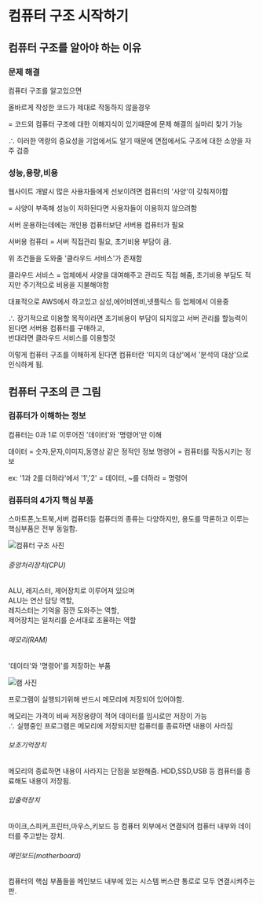 # 컴퓨터 구조 시작하기

## 컴퓨터 구조를 알아야 하는 이유

### 문제 해결

컴퓨터 구조를 알고있으면

올바르게 작성한 코드가 제대로 작동하지 않을경우

= 코드외 컴퓨터 구조에 대한 이해지식이 있기때문에 문제 해결의 실마리 찾기 가능

∴ 이러한 역량의 중요성을 기업에서도 알기 때문에 면접에서도 구조에 대한 소양을 자주 검증

### 성능,용량,비용

웹사이트 개발시 많은 사용자들에게 선보이려면
컴퓨터의 '사양'이 갖춰져야함

= 사양이 부족해 성능이 저하된다면 사용자들이 이용하지 않으려함

서버 운용하는데에는 개인용 컴퓨터보단 서버용 컴퓨터가 필요

서버용 컴퓨터 = 서버 직접관리 필요, 초기비용 부담이 큼.

위 조건들을 도와줄 '클라우드 서비스'가 존재함

클라우드 서비스 = 업체에서 사양을 대여해주고 관리도 직접 해줌, 초기비용 부담도 적지만 주기적으로 비용을 지불해야함

대표적으로 AWS에서 하고있고 삼성,에어비엔비,넷플릭스 등 업체에서 이용중

∴ 장기적으로 이용할 목적이라면 초기비용이 부담이 되지않고 서버 관리를 할능력이 된다면 서버용 컴퓨터를 구매하고,<br>반대라면 클라우드 서비스를 이용할것

이렇게 컴퓨터 구조를 이해하게 된다면 컴퓨터란 '미지의 대상'에서 '분석의 대상'으로 인식하게 됨.

## 컴퓨터 구조의 큰 그림

### 컴퓨터가 이해하는 정보

컴퓨터는 0과 1로 이루어진 '데이터'와 '명령어'만 이해

데이터 = 숫자,문자,이미지,동영상 같은 정적인 정보
명령어 = 컴퓨터를 작동시키는 정보

ex: '1과 2를 더하라'에서
'1','2' = 데이터, ~를 더하라 = 명령어

### 컴퓨터의 4가지 핵심 부품

스마트폰,노트북,서버 컴퓨터등 컴퓨터의 종류는 다양하지만,
용도를 막론하고 이루는 핵심부품은 전부 동일함.

![컴퓨터 구조 사진](https://hongong.hanbit.co.kr/wp-content/uploads/2022/09/%EC%BB%B4%ED%93%A8%ED%84%B0%EC%9D%98-%EA%B5%AC%EC%A1%B0.png)

###### 중앙처리장치(CPU)

ALU, 레지스터, 제어장치로 이루어져 있으며<br>
ALU는 연산 담당 역할,<br>
레지스터는 기억을 잠깐 도와주는 역할,<br>
제어장치는 일처리를 순서대로 조율하는 역할

###### 메모리(RAM)

'데이터'와 '명령어'를 저장하는 부품

![램 사진](https://hongong.hanbit.co.kr/wp-content/uploads/2022/09/%EB%A9%94%EB%AA%A8%EB%A6%AC_%EB%8D%B0%EC%9D%B4%ED%84%B0-%EC%A0%80%EC%9E%A5.png)

프로그램이 실행되기위해 반드시 메모리에 저장되어 있어야함.

메모리는 가격이 비싸 저장용량이 적어 데이터를 임시로만 저장이 가능<br>
∴ 실행중인 프로그램은 메모리에 저장되지만 컴퓨터를 종료하면 내용이 사라짐

###### 보조기억장치

메모리의 종료하면 내용이 사라지는 단점을 보완해줌.
HDD,SSD,USB 등 컴퓨터를 종료해도 내용이 저장됨.

###### 입출력장치

마이크,스피커,프린터,마우스,키보드 등 컴퓨터 외부에서 연결되어 컴퓨터 내부와 데이터를 주고받는 장치.

###### 메인보드(motherboard)

컴퓨터의 핵심 부품들을 메인보드 내부에 있는 시스템 버스란 통로로 모두 연결시켜주는 판.